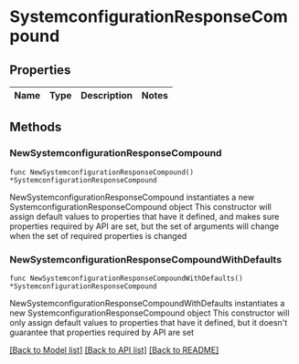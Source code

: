 # SystemconfigurationResponseCompound

## Properties

Name | Type | Description | Notes
------------ | ------------- | ------------- | -------------

## Methods

### NewSystemconfigurationResponseCompound

`func NewSystemconfigurationResponseCompound() *SystemconfigurationResponseCompound`

NewSystemconfigurationResponseCompound instantiates a new SystemconfigurationResponseCompound object
This constructor will assign default values to properties that have it defined,
and makes sure properties required by API are set, but the set of arguments
will change when the set of required properties is changed

### NewSystemconfigurationResponseCompoundWithDefaults

`func NewSystemconfigurationResponseCompoundWithDefaults() *SystemconfigurationResponseCompound`

NewSystemconfigurationResponseCompoundWithDefaults instantiates a new SystemconfigurationResponseCompound object
This constructor will only assign default values to properties that have it defined,
but it doesn't guarantee that properties required by API are set


[[Back to Model list]](../README.md#documentation-for-models) [[Back to API list]](../README.md#documentation-for-api-endpoints) [[Back to README]](../README.md)


